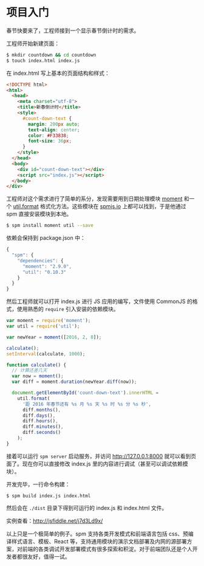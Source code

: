 
# 项目入门

春节快要来了，工程师接到一个显示春节倒计时的需求。

工程师开始新建页面：

```bash
$ mkdir countdown && cd countdown
$ touch index.html index.js
```

在 index.html 写上基本的页面结构和样式：

```html
<!DOCTYPE html>
<html>
  <head>
    <meta charset="utf-8">
    <title>新春倒计时</title>
    <style>
      #count-down-text {
        margin: 200px auto;
        text-align: center;
        color: #F33838;
        font-size: 36px;
      }
    </style>
  </head>
  <body>
    <div id="count-down-text"></div>
    <script src="index.js"></script>
  </body>
</div>
```

工程师对这个需求进行了简单的系分，发现需要用到日期处理模块 [moment](http://spmjs.io/package/moment) 和一个 [util.format](http://spmjs.io/package/util) 格式化方法。这些模块在 [spmjs.io](http://spmjs.io) 上都可以找到，于是他通过 spm 直接安装模块到本地。

```bash
$ spm install moment util --save
```

依赖会保持到 package.json 中：

```javascript
{
  "spm": {
    "dependencies": {
      "moment": "2.9.0",
      "util": "0.10.3"
    }
  }
}
```

然后工程师就可以打开 index.js 进行 JS 应用的编写，文件使用 CommonJS 的格式，使用熟悉的 `require` 引入安装的依赖模块。

```javascript
var moment = require('moment');
var util = require('util');

var newYear = moment([2016, 2, 8]);

calculate();
setInterval(calculate, 1000);

function calculate() {
  // 计算还差几天
  var now = moment();
  var diff = moment.duration(newYear.diff(now));

  document.getElementById('count-down-text').innerHTML =
    util.format(
      '距 2016 年春节还有 %s 月 %s 天 %s 时 %s 分 %s 秒',
      diff.months(),
      diff.days(),
      diff.hours(),
      diff.minutes(),
      diff.seconds()
    );
}
```

接着可以运行 `spm server` 启动服务，并访问 http://127.0.0.1:8000 就可以看到页面了。现在你可以直接修改 index.js 里的内容进行调试（甚至可以调试依赖模块）。

开发完毕，一行命令构建：

```
$ spm build index.js index.html
```

然后会在 `./dist` 目录下得到可运行的 index.js 和 index.html 文件。

实例查看：http://jsfiddle.net/j7d3Ld9x/

以上只是一个极简单的例子。spm 支持各类开发模式和前端语言包括 css、预编译样式语言、模板、React 等，支持通用模块的演示文档部署及内网的源部署方案，对前端的各类调试开发部署模式有很多探索和积淀。对于前端团队还是个人开发者都很友好，值得一试。


